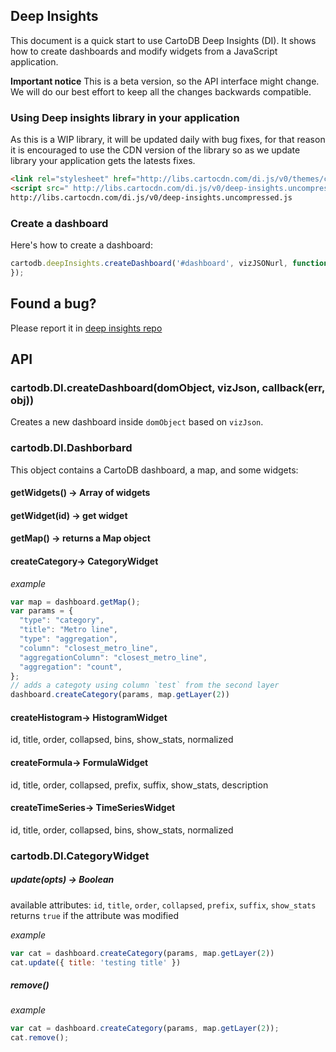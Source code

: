 ## Deep Insights

This document is a quick start to use CartoDB Deep Insights (DI). It shows how to create dashboards and modify widgets from a JavaScript application.

**Important notice**
This is a beta version, so the API interface might change. We will do our best effort to keep all the changes backwards compatible.

### Using Deep insights library in your application

As this is a WIP library, it will be updated daily with bug fixes, for that reason it is
encouraged to use the CDN version of the library so as we update library your application gets the latests fixes.

```html
<link rel="stylesheet" href="http://libs.cartocdn.com/di.js/v0/themes/css/deep-insights.css" />
<script src=" http://libs.cartocdn.com/di.js/v0/deep-insights.uncompressed.js"></script>
http://libs.cartocdn.com/di.js/v0/deep-insights.uncompressed.js
```


### Create a dashboard

Here's how to create a dashboard:

```js
cartodb.deepInsights.createDashboard('#dashboard', vizJSONurl, function(err, dashboard) {
});
```

## Found a bug?

Please report it in [deep insights repo](https://github.com/CartoDB/deep-insights.js/issues)

## API

### cartodb.DI.createDashboard(domObject, vizJson, callback(err, obj))

Creates a new dashboard inside `domObject` based on `vizJson`.

### cartodb.DI.Dashborbard

This object contains a CartoDB dashboard, a map, and some widgets:

#### getWidgets() -> Array of widgets
#### getWidget(id) -> get widget
#### getMap() -> returns a Map object

#### createCategory-> CategoryWidget

*example*
```js
var map = dashboard.getMap();
var params = {
  "type": "category",
  "title": "Metro line",
  "type": "aggregation",
  "column": "closest_metro_line",
  "aggregationColumn": "closest_metro_line",
  "aggregation": "count",
};
// adds a categoty using column `test` from the second layer
dashboard.createCategory(params, map.getLayer(2))
```

#### createHistogram-> HistogramWidget
id, title, order, collapsed, bins, show_stats, normalized

#### createFormula-> FormulaWidget
id, title, order, collapsed, prefix, suffix, show_stats, description

#### createTimeSeries-> TimeSeriesWidget
id, title, order, collapsed, bins, show_stats, normalized


### cartodb.DI.CategoryWidget
##### update(opts) -> Boolean
available attributes: `id`, `title`, `order`, `collapsed`, `prefix`, `suffix`, `show_stats`
returns `true` if the attribute was modified

*example*

```js
var cat = dashboard.createCategory(params, map.getLayer(2))
cat.update({ title: 'testing title' })
```

##### remove()
*example*

```js
var cat = dashboard.createCategory(params, map.getLayer(2));
cat.remove();
```

